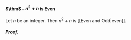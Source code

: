 #### $\thm$ – $n^2+n$ is Even
Let $n$ be an integer. Then $n^2 + n$ is [[Even and Odd|even]].

##### *Proof.*